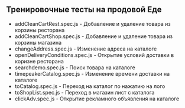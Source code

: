 ## Тренировочные тесты на продовой Еде
- addCleanCartRest.spec.js - Добавление и удаление товара из корзины ресторана
- addCleanCartShop.spec.js - Добавление и удаление товара из корзины магазина
- changeAddress.spec.js - Изменение адреса на каталоге
- openDeliveryConditions.spec.js - Открытие условий доставки в коризне ресторана
- searchdemo.spec.js - Поиск товара на каталоге
- timepeakerCatalog.spec.js - Изменение времени доставки на каталоге
- toCatalog.spec.js - Переход на каталог по нажатию на лого
- toShopList.spec.js - Переход в магазин лист с каталога
- clickAdv.spec.js - Открытие рекламного объявления на каталоге

<!--
**below3495/below3495** is a ✨ _special_ ✨ repository because its `README.md` (this file) appears on your GitHub profile.

Here are some ideas to get you started:

- 🔭 I’m currently working on ...
- 🌱 I’m currently learning ...
- 👯 I’m looking to collaborate on ...
- 🤔 I’m looking for help with ...
- 💬 Ask me about ...
- 📫 How to reach me: ...
- 😄 Pronouns: ...
- ⚡ Fun fact: ...
-->
